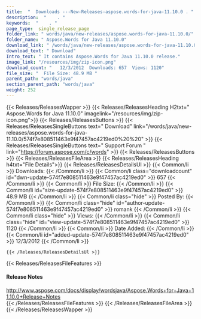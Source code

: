 ```yaml
---
title:  "  Downloads ---New-Releases-aspose.words-for-java-11.10.0 . " 
description:  "    . " 
keywords:  "    . " 
page_type:  single_release_page
folder_link: " words/java/new-releases/aspose.words-for-java-11.10.0/"
folder_name: " Aspose.Words for Java 11.10.0"
download_link: " /words/java/new-releases/aspose.words-for-java-11.10.0/574f7e808511463e9f47457ac4219ed0"
download_text: " Download"
Intro_text: " It contains Aspose.Words for Java 11.10.0 release."
image_link: "/resources/img/zip-icon.png"
download_count: "   12/3/2012  Downloads: 657  Views: 1120"
file_size: "  File Size: 48.9 MB "
parent_path: "words/java"
section_parent_path: "words/java"
weight: 252
---
```


{{< Releases/ReleasesWapper >}}
  {{< Releases/ReleasesHeading H2txt=" Aspose.Words for Java 11.10.0" imagelink="/resources/img/zip-icon.png">}}
  {{< Releases/ReleasesButtons >}}
    {{< Releases/ReleasesSingleButtons text=" Download" link="/words/java/new-releases/aspose.words-for-java-11.10.0/574f7e808511463e9f47457ac4219ed0%20%20" >}}
    {{< Releases/ReleasesSingleButtons text=" Support Forum " link="https://forum.aspose.com/c/words" >}}
  {{< Releases/ReleasesButtons >}}
  {{< Releases/ReleasesFileArea >}}
    {{< Releases/ReleasesHeading h4txt="File Details">}}
    {{< Releases/ReleasesDetailsUl >}}
            {{< Common/li  >}} Downloads: {{< /Common/li >}} 
      {{< Common/li class="downloadcount" id="dwn-update-574f7e808511463e9f47457ac4219ed0" >}} 657 {{< /Common/li >}} 
      {{< Common/li  >}} File Size: {{< /Common/li >}} 
      {{< Common/li id="size-update-574f7e808511463e9f47457ac4219ed0" >}} 48.9 MB {{< /Common/li >}} 
      {{< Common/li  class="hide" >}} Posted By: {{< /Common/li >}} 
      {{< Common/li class="hide" id="author-update-574f7e808511463e9f47457ac4219ed0" >}} romank {{< /Common/li >}} 
      {{< Common/li class="hide"  >}} Views: {{< /Common/li >}} 
      {{< Common/li class="hide" id="view-update-574f7e808511463e9f47457ac4219ed0" >}} 1120 {{< /Common/li >}} 
      {{< Common/li  >}} Date Added: {{< /Common/li >}} 
      {{< Common/li id="added-update-574f7e808511463e9f47457ac4219ed0" >}} 12/3/2012 {{< /Common/li >}} 

    {{< /Releases/ReleasesDetailsUl >}}

  {{< Releases/ReleasesFileFeatures >}}
      <h4>Release Notes</h4><div><a href="http://www.aspose.com/docs/display/wordsjava/Aspose.Words+for+Java+11.10.0+Release+Notes">http://www.aspose.com/docs/display/wordsjava/Aspose.Words+for+Java+11.10.0+Release+Notes</a></div>
  {{< /Releases/ReleasesFileFeatures >}}
 {{< /Releases/ReleasesFileArea >}}
{{< /Releases/ReleasesWapper >}}


